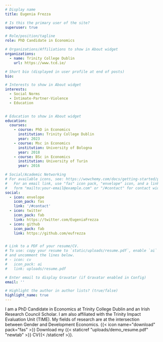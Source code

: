 ```yaml
---
# Display name
title: Eugenia Frezza

# Is this the primary user of the site?
superuser: true

# Role/position/tagline
role: PhD Candidate in Economics

# Organizations/Affiliations to show in About widget
organizations:
  - name: Trinity College Dublin
    url: https://www.tcd.ie/

# Short bio (displayed in user profile at end of posts)
bio:

# Interests to show in About widget
interests:
  - Social Norms
  - Intimate-Partner-Violence
  - Education
  

# Education to show in About widget
education:
  courses:
    - course: PhD in Economics
      institution: Trinity College Dublin
      year: 2023
    - course: Msc in Economics 
      institution: University of Bologna
      year: 2018
    - course: BSc in Economics
      institution: University of Turin
      year: 2016

# Social/Academic Networking
# For available icons, see: https://wowchemy.com/docs/getting-started/page-builder/#icons
#   For an email link, use "fas" icon pack, "envelope" icon, and a link in the
#   form "mailto:your-email@example.com" or "/#contact" for contact widget.
social:
  - icon: envelope
    icon_pack: fas
    link: '/#contact'
  - icon: twitter
    icon_pack: fab
    link: https://twitter.com/EugeniaFrezza
  - icon: github
    icon_pack: fab
    link: https://github.com/eufrezza


# Link to a PDF of your resume/CV.
# To use: copy your resume to `static/uploads/resume.pdf`, enable `ai` icons in `params.toml`,
# and uncomment the lines below.
# - icon: cv
#   icon_pack: ai
#   link: uploads/resume.pdf

# Enter email to display Gravatar (if Gravatar enabled in Config)
email: ''

# Highlight the author in author lists? (true/false)
highlight_name: true
---
```


I am a PhD Candidate in Economics at Trinity College Dublin and an Irish Research Council Scholar. I am also affiliated with the Trinity Impact Evaluation Unit (TIME). My fields of research are at the intersection between Gender and Development Economics.
{{< icon name="download" pack="fas" >}} Download my {{< staticref "uploads/demo_resume.pdf" "newtab" >}} CV{{< /staticref >}}.
